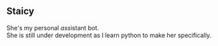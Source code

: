 **Staicy**
-
She's my personal *ass*istant bot.  
She is still under development as I learn python to make her specifically.